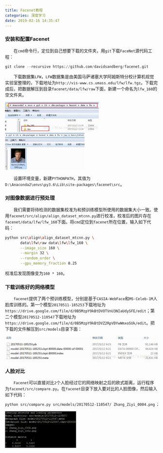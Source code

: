 ```yaml
---
title: Facenet教程
categories: 深度学习
date: 2019-02-16 14:35:47
---
```

### 安装和配置Facenet

&emsp;&emsp;在`cmd`命令行，定位到自己想要下载的文件夹，用`git`下载`FaceNet`源代码工程：<!--more-->

``` python
git clone --recursive https://github.com/davidsandberg/facenet.git
```

&emsp;&emsp;下载数据集`LFW`，`LFW`数据集是由美国马萨诸塞大学阿姆斯特分校计算机视觉实验室整理的，下载地址为`http://vis-www.cs.umass.edu/lfw/lfw.tgz`。下载完成后，把数据解压到目录`facenet/data/lfw/raw`下面，新建一个命名为`lfw_160`的空文件夹。

<img src="./Facenet教程/1.png" height="98" width="309">

<img src="./Facenet教程/2.png" height="122" width="262">

&emsp;&emsp;设置环境变量，新建`PYTHONPATH`，其值为`D:\Anaconda2\envs\py3.6\Lib\site-packages\facenet\src`。

### 对图像数据进行预处理

&emsp;&emsp;我们需要将待检测的数据集校准为和预训练模型所使用的数据集大小一致。使用`facenet/src/align/align_dataset_mtcnn.py`进行校准，校准后的图片存在`facenet/data/lfw/lfw_160`下面。将`cmd`定位到`facenet`所在位置，输入如下代码：

``` bash
python src\align\align_dataset_mtcnn.py \
       data\lfw\raw data\lfw\lfw_160 \
       --image_size 160 \
       --margin 32 \
       --random_order \
       --gpu_memory_fraction 0.25
```

校准后发现图像变为`160 * 160`。

### 下载训练好的网络模型

&emsp;&emsp;`facenet`提供了两个预训练模型，分别是基于`CASIA-WebFace`和`MS-Celeb-1M`人脸库训练的。第一个模型`20170511-185253`下载地址为`https://drive.google.com/file/d/0B5MzpY9kBtDVOTVnU3NIaUdySFE/edit`；第二个模型`20170512-110547`下载地址为`https://drive.google.com/file/d/0B5MzpY9kBtDVZ2RpVDYwWmxoSUk/edit`。把下载的文件解压到`src/models`目录下面：

<img src="./Facenet教程/3.png">

### 人脸对比

&emsp;&emsp;`Facenet`可以直接对比`2`个人脸经过它的网络映射之后的欧式距离，运行程序为`facenet/src/compare.py`。在`facenet`目录下放入要对比的人脸图像，然后输入如下代码：

``` bash
python src/compare.py src/models/20170512-110547/ Zhang_Ziyi_0004.png Zhang_Ziyi_0002.png
```

<img src="./Facenet教程/4.png" height="120" width="234">
